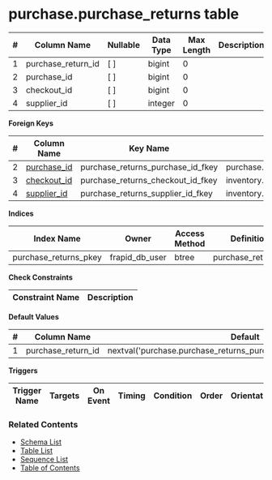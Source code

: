 # purchase.purchase_returns table



| # | Column Name | Nullable | Data Type | Max Length | Description |
| --- | --- | --- | --- | --- | --- |
| 1 | purchase_return_id | [ ] | bigint | 0 |  |
| 2 | purchase_id | [ ] | bigint | 0 |  |
| 3 | checkout_id | [ ] | bigint | 0 |  |
| 4 | supplier_id | [ ] | integer | 0 |  |



**Foreign Keys**

| # | Column Name | Key Name | References |
| --- | --- | --- | --- |
| 2 | [purchase_id](../purchase/purchases.md) | purchase_returns_purchase_id_fkey | purchase.purchases.purchase_id |
| 3 | [checkout_id](../inventory/checkouts.md) | purchase_returns_checkout_id_fkey | inventory.checkouts.checkout_id |
| 4 | [supplier_id](../inventory/suppliers.md) | purchase_returns_supplier_id_fkey | inventory.suppliers.supplier_id |



**Indices**

| Index Name | Owner | Access Method | Definition | Description |
| --- | --- | --- | --- | --- |
| purchase_returns_pkey | frapid_db_user | btree | purchase_return_id |  |



**Check Constraints**

| Constraint Name | Description |
| --- | --- |



**Default Values**

| # | Column Name | Default |
| --- | --- | --- |
| 1 | purchase_return_id | nextval('purchase.purchase_returns_purchase_return_id_seq'::regclass) |


**Triggers**

| Trigger Name | Targets | On Event | Timing | Condition | Order | Orientation | Description |
| --- | --- | --- | --- | --- | --- | --- | --- |


### Related Contents
* [Schema List](../../schemas.md)
* [Table List](../../tables.md)
* [Sequence List](../../sequences.md)
* [Table of Contents](../../README.md)
